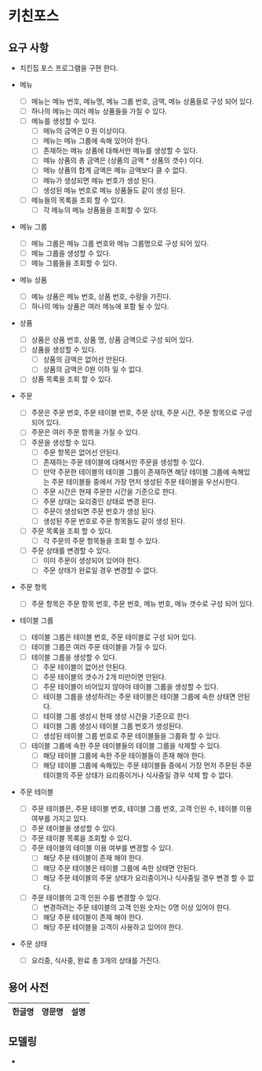 # 키친포스

## 요구 사항

- 치킨집 포스 프로그램을 구현 한다.

- 메뉴
    - [ ] 메뉴는 메뉴 번호, 메뉴명, 메뉴 그룹 번호, 금액, 메뉴 상품들로 구성 되어 있다.
    - [ ] 하나의 메뉴는 여러 메뉴 상품들을 가질 수 있다.
    - [ ] 메뉴를 생성할 수 있다.
        - [ ] 메뉴의 금액은 0 원 이상이다.
        - [ ] 메뉴는 메뉴 그룹에 속해 있어야 한다. 
        - [ ] 존재하는 메뉴 상품에 대해서만 메뉴를 생성할 수 있다.
        - [ ] 메뉴 상품의 총 금액은 (상품의 금액 * 상품의 갯수) 이다.
        - [ ] 메뉴 상품의 합계 금액은 메뉴 금액보다 클 수 없다.
        - [ ] 메뉴가 생성되면 메뉴 번호가 생성 된다.
        - [ ] 생성된 메뉴 번호로 메뉴 상품들도 같이 생성 된다.
    - [ ] 메뉴들의 목록을 조회 할 수 있다.
        - [ ] 각 메뉴의 메뉴 상품들을 조회할 수 있다.
        
- 메뉴 그룹
    - [ ] 메뉴 그룹은 메뉴 그룹 번호와 메뉴 그룹명으로 구성 되어 있다.
    - [ ] 메뉴 그룹을 생성할 수 있다.
    - [ ] 메뉴 그룹들을 조회할 수 있다.

- 메뉴 상품
    - [ ] 메뉴 상품은 메뉴 번호, 상품 번호, 수량을 가진다.
    - [ ] 하나의 메뉴 상품은 여러 메뉴에 포함 될 수 있다.
  
- 상품
    - [ ] 상품은 상품 번호, 상품 명, 상품 금액으로 구성 되어 있다.
    - [ ] 상품을 생성할 수 있다.
        - [ ] 상품의 금액은 없어선 안된다.
        - [ ] 상품의 금액은 0원 이하 일 수 없다. 
    - [ ] 상품 목록을 조회 할 수 있다.
    
- 주문 
    - [ ] 주문은 주문 번호, 주문 테이블 번호, 주문 상태, 주문 시간, 주문 항목으로 구성 되어 있다.
    - [ ] 주문은 여러 주문 항목을 가질 수 있다.
    - [ ] 주문을 생성할 수 있다.
        - [ ] 주문 항목은 없어선 안된다.
        - [ ] 존재하는 주문 테이블에 대해서만 주문을 생성할 수 있다.
        - [ ] 만약 주문한 테이블의 테이블 그룹이 존재하면 해당 테이블 그룹에 속해있는 주문 테이블들 중에서
              가장 먼저 생성된 주문 테이블을 우선시한다. 
        - [ ] 주문 시간은 현재 주문한 시간을 기준으로 한다.
        - [ ] 주문 상태는 요리중인 상태로 변경 된다.
        - [ ] 주문이 생성되면 주문 번호가 생성 된다.
        - [ ] 생성된 주문 번호로 주문 항목들도 같이 생성 된다.
    - [ ] 주문 목록을 조회 할 수 있다.
        - [ ] 각 주문의 주문 항목들을 조회 할 수 있다.
    - [ ] 주문 상태를 변경할 수 있다.
        - [ ] 이미 주문이 생성되어 있어야 한다.
        - [ ] 주문 상태가 완료일 경우 변경할 수 없다.
 
- 주문 항목
    - [ ] 주문 항목은 주문 항목 번호, 주문 번호, 메뉴 번호, 메뉴 갯수로 구성 되어 있다.
    
- 테이블 그룹
    - [ ] 테이블 그룹은 테이블 번호, 주문 테이블로 구성 되어 있다.
    - [ ] 테이블 그룹은 여러 주문 테이블을 가질 수 있다.
    - [ ] 테이블 그룹을 생성할 수 있다.
        - [ ] 주문 테이블이 없어선 안된다.
        - [ ] 주문 테이블의 갯수가 2개 미만이면 안된다.
        - [ ] 주문 테이블이 비어있지 않아야 테이블 그룹을 생성할 수 있다.
        - [ ] 테이블 그룹을 생성하려는 주문 테이블은 테이블 그룹에 속한 상태면 안된다.
        - [ ] 테이블 그룹 생성시 현재 생성 시간을 기준으로 한다.
        - [ ] 테이블 그룹 생성시 테이블 그룹 번호가 생성된다.
        - [ ] 생성된 테이블 그룹 번호로 주문 테이블들을 그룹화 할 수 있다.
    - [ ] 테이블 그룹에 속한 주문 테이블들의 테이블 그룹을 삭제할 수 있다.
        - [ ] 해당 테이블 그룹에 속한 주문 테이블들이 존재 해야 한다.
        - [ ] 해당 테이블 그룹에 속해있는 주문 테이블들 중에서 
              가장 먼저 주문된 주문 테이블의 주문 상태가 요리중이거나 식사중일 경우 삭제 할 수 없다.
        
- 주문 테이블
    - [ ] 주문 테이블은, 주문 테이블 번호, 테이블 그룹 번호, 고객 인원 수, 테이블 이용 여부를 가지고 있다.
    - [ ] 주문 테이블을 생성할 수 있다.
    - [ ] 주문 테이블 목록을 조회할 수 있다.
    - [ ] 주문 테이블의 테이블 이용 여부를 변경할 수 있다.
        - [ ] 해당 주문 테이블이 존재 해야 한다.
        - [ ] 해당 주문 테이블은 테이블 그룹에 속한 상태면 안된다.
        - [ ] 해당 주문 테이블의 주문 상태가 요리중이거나 식사중일 경우 변경 할 수 없다.
    - [ ] 주문 테이블의 고객 인원 수를 변경할 수 있다.
        - [ ] 변경하려는 주문 테이블의 고객 인원 숫자는 0명 이상 있어야 한다.
        - [ ] 해당 주문 테이블이 존재 해야 한다.
        - [ ] 해당 주문 테이블을 고객이 사용하고 있어야 한다.
    
- 주문 상태
    - [ ] 요리중, 식사중, 완료 총 3개의 상태를 가진다.

## 용어 사전

| 한글명 | 영문명 | 설명 |
| --- | --- | --- |

## 모델링

- 
